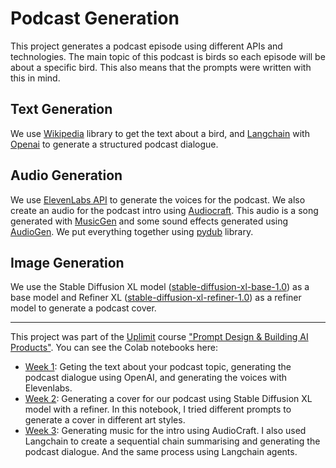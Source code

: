 # Podcast Generation 

This project generates a podcast episode using different APIs and technologies. The main topic of this podcast is birds so each episode will be about a specific bird. This also means that the prompts were written with this in mind.

## Text Generation

We use [Wikipedia](https://github.com/goldsmith/Wikipedia) library to get the text about a bird, and [Langchain](https://www.langchain.com/) with [Openai](https://openai.com/blog/openai-api) to generate a structured podcast dialogue.

## Audio Generation

We use [ElevenLabs API]() to generate the voices for the podcast. We also create an audio for the podcast intro using [Audiocraft](https://audiocraft.metademolab.com/). This audio is a song generated with [MusicGen](https://audiocraft.metademolab.com/musicgen.html) and some sound effects generated using [AudioGen](https://audiocraft.metademolab.com/audiogen.html). We put everything together using [pydub](https://github.com/jiaaro/pydub) library.

## Image Generation

We use the Stable Diffusion XL model ([stable-diffusion-xl-base-1.0](https://huggingface.co/stabilityai/stable-diffusion-xl-base-1.0)) as a base model and Refiner XL ([stable-diffusion-xl-refiner-1.0](https://huggingface.co/stabilityai/stable-diffusion-xl-refiner-1.0)) as a refiner model to generate a podcast cover.

---

This project was part of the [Uplimit](https://uplimit.com/) course ["Prompt Design & Building AI Products"](https://uplimit.com/course/prompt-design-building-ai-products). You can see the Colab notebooks here:
- [Week 1](https://colab.research.google.com/drive/1Gpms1I9IPV5CWQU0siOZpM19Plf1Xckb?usp=sharing): Geting the text about your podcast topic, generating the podcast dialogue using OpenAI, and generating the voices with Elevenlabs.
- [Week 2](https://colab.research.google.com/drive/1rAzONRFTv062LRN2UuZewT6rfKI-4AoK?usp=sharing): Generating a cover for our podcast using Stable Diffusion XL model with a refiner. In this notebook, I tried different prompts to generate a cover in different art styles.
- [Week 3](https://colab.research.google.com/drive/1Xp4CCsNq9bykQ5nN4knyhtgt_Upvzf1T?usp=sharing): Generating music for the intro using AudioCraft. I also used Langchain to create a sequential chain summarising and generating the podcast dialogue. And the same process using Langchain agents.

